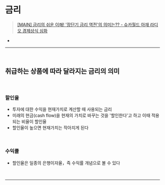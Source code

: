 # 금리
> [[MAIN] 금리의 쉬운 이해! '장단기 금리 역전'의 의미는?? - 슈카월드 아재 라디오 경제상식 심화](https://www.youtube.com/watch?v=oJm9OVYL9ag)
* 

<hr>
<br>

## 취급하는 상품에 따라 달라지는 금리의 의미
#### 

<br>

### 할인율
* 투자에 대한 수익을 현재가치로 계산할 때 사용되는 금리
* 미래의 현금(cash flow)을 현재의 가치로 바꾸는 것을 '할인한다'고 하고 이때 적용되는 비율이 할인율
* 할인율이 높으면 현재가치는 작아지게 된다

<br>

### 수익률
* 할인율은 일종의 은행이자율，즉 수익률 개념으로 볼 수 있다

<br>
<hr>
<br>
